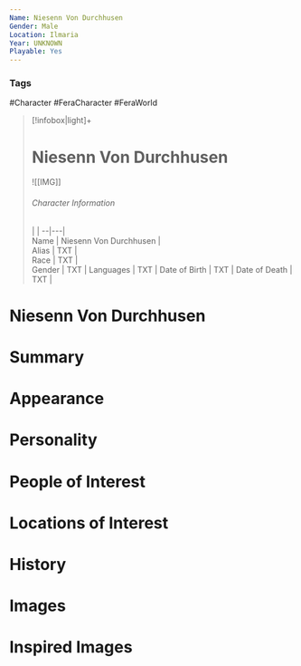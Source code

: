 ```yaml
---
Name: Niesenn Von Durchhusen  
Gender: Male
Location: Ilmaria
Year: UNKNOWN
Playable: Yes
---
```


### Tags
#Character #FeraCharacter #FeraWorld

> [!infobox|light]+  
> # Niesenn Von Durchhusen  
> ![[IMG]]  
> ###### Character Information
>  |   |
> --|---|  
> Name | Niesenn Von Durchhusen |  
> Alias | TXT |  
> Race | TXT |  
> Gender | TXT |
> Languages | TXT |
> Date of Birth | TXT |
> Date of Death | TXT |

# Niesenn Von Durchhusen

# Summary

# Appearance

# Personality

# People of Interest

# Locations of Interest

# History

# Images

# Inspired Images
